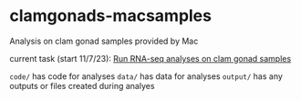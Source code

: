 # clamgonads-macsamples
Analysis on clam gonad samples provided by Mac

current task (start 11/7/23): [Run RNA-seq analyses on clam gonad samples](https://github.com/RobertsLab/resources/issues/1748)

`code/` has code for analyses
`data/` has data for analyses
`output/` has any outputs or files created during analyes

